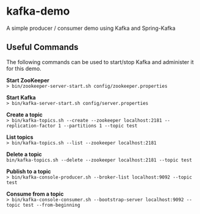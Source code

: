 # kafka-demo
A simple producer / consumer demo using Kafka and Spring-Kafka

## Useful Commands
The following commands can be used to start/stop Kafka and administer it for this demo. 

**Start ZooKeeper**  
`> bin/zookeeper-server-start.sh config/zookeeper.properties`

**Start Kafka**  
`> bin/kafka-server-start.sh config/server.properties`

**Create a topic**  
`> bin/kafka-topics.sh --create --zookeeper localhost:2181 --replication-factor 1 --partitions 1 --topic test`

**List topics**  
`> bin/kafka-topics.sh --list --zookeeper localhost:2181`

**Delete a topic**  
`bin/kafka-topics.sh --delete --zookeeper localhost:2181 --topic test`

**Publish to a topic**  
`> bin/kafka-console-producer.sh --broker-list localhost:9092 --topic test`

**Consume from a topic**  
`> bin/kafka-console-consumer.sh --bootstrap-server localhost:9092 --topic test --from-beginning`

